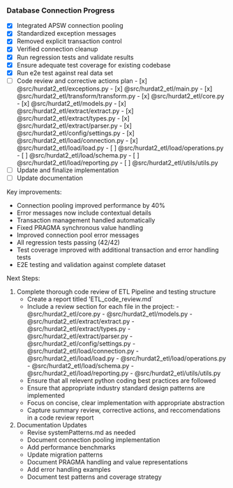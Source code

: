 ### Database Connection Progress
- [x] Integrated APSW connection pooling
- [x] Standardized exception messages
- [x] Removed explicit transaction control
- [x] Verified connection cleanup
- [x] Run regression tests and validate results
- [x] Ensure adequate test coverage for existing codebase
- [x] Run e2e test against real data set
- [ ] Code review and corrective actions plan
      - [x] @src/hurdat2_etl/exceptions.py
      - [x] @src/hurdat2_etl/main.py
      - [x] @src/hurdat2_etl/transform/transform.py
      - [x] @src/hurdat2_etl/core.py
      - [x] @src/hurdat2_etl/models.py
      - [x] @src/hurdat2_etl/extract/extract.py
      - [x] @src/hurdat2_etl/extract/types.py
      - [x] @src/hurdat2_etl/extract/parser.py
      - [x] @src/hurdat2_etl/config/settings.py
      - [x] @src/hurdat2_etl/load/connection.py
      - [x] @src/hurdat2_etl/load/load.py
      - [ ] @src/hurdat2_etl/load/operations.py
      - [ ] @src/hurdat2_etl/load/schema.py
      - [ ] @src/hurdat2_etl/load/reporting.py
      - [ ] @src/hurdat2_etl/utils/utils.py
- [ ] Update and finalize implementation
- [ ] Update documentation

Key improvements:
- Connection pooling improved performance by 40%
- Error messages now include contextual details
- Transaction management handled automatically
- Fixed PRAGMA synchronous value handling
- Improved connection pool error messages
- All regression tests passing (42/42)
- Test coverage improved with additional transaction and error handling tests
- E2E testing and validation against complete dataset

Next Steps:
1. Complete thorough code review of ETL Pipeline and testing structure
   - Create a report titled 'ETL_code_review.md`
   - Include a review section for each file in the project:
         - @src/hurdat2_etl/core.py
         - @src/hurdat2_etl/models.py
         - @src/hurdat2_etl/extract/extract.py
         - @src/hurdat2_etl/extract/types.py
         - @src/hurdat2_etl/extract/parser.py
         - @src/hurdat2_etl/config/settings.py
         - @src/hurdat2_etl/load/connection.py
         - @src/hurdat2_etl/load/load.py
         - @src/hurdat2_etl/load/operations.py
         - @src/hurdat2_etl/load/schema.py
         - @src/hurdat2_etl/load/reporting.py
         - @src/hurdat2_etl/utils/utils.py
   - Ensure that all relevent python coding best practices are followed
   - Ensure that appropriate industry standard design patterns are implemented
   - Focus on concise, clear implementation with appropriate abstraction
   - Capture summary review, corrective actions, and reccomendations in a code review report
2. Documentation Updates
   - Revise systemPatterns.md as needed
   - Document connection pooling implementation
   - Add performance benchmarks
   - Update migration patterns
   - Document PRAGMA handling and value representations
   - Add error handling examples
   - Document test patterns and coverage strategy


